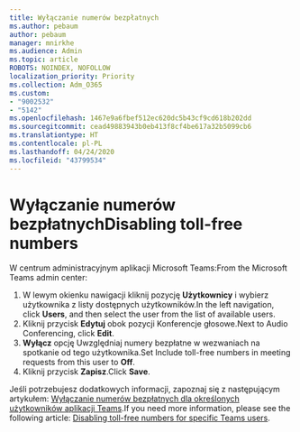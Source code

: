 ```yaml
---
title: Wyłączanie numerów bezpłatnych
ms.author: pebaum
author: pebaum
manager: mnirkhe
ms.audience: Admin
ms.topic: article
ROBOTS: NOINDEX, NOFOLLOW
localization_priority: Priority
ms.collection: Adm_O365
ms.custom:
- "9002532"
- "5142"
ms.openlocfilehash: 1467e9a6fbef512ec620dc5b43cf9cd618b202dd
ms.sourcegitcommit: cead49883943b0eb413f8cf4be617a32b5099cb6
ms.translationtype: HT
ms.contentlocale: pl-PL
ms.lasthandoff: 04/24/2020
ms.locfileid: "43799534"
---
```

# <a name="disabling-toll-free-numbers"></a><span data-ttu-id="def39-102">Wyłączanie numerów bezpłatnych</span><span class="sxs-lookup"><span data-stu-id="def39-102">Disabling toll-free numbers</span></span>

<span data-ttu-id="def39-103">W centrum administracyjnym aplikacji Microsoft Teams:</span><span class="sxs-lookup"><span data-stu-id="def39-103">From the Microsoft Teams admin center:</span></span>

1. <span data-ttu-id="def39-104">W lewym okienku nawigacji kliknij pozycję **Użytkownicy** i wybierz użytkownika z listy dostępnych użytkowników.</span><span class="sxs-lookup"><span data-stu-id="def39-104">In the left navigation, click **Users**, and then select the user from the list of available users.</span></span>
2. <span data-ttu-id="def39-105">Kliknij przycisk **Edytuj** obok pozycji Konferencje głosowe.</span><span class="sxs-lookup"><span data-stu-id="def39-105">Next to Audio Conferencing, click **Edit**.</span></span>
3. <span data-ttu-id="def39-106">**Wyłącz** opcję Uwzględniaj numery bezpłatne w wezwaniach na spotkanie od tego użytkownika.</span><span class="sxs-lookup"><span data-stu-id="def39-106">Set Include toll-free numbers in meeting requests from this user to **Off**.</span></span>
4. <span data-ttu-id="def39-107">Kliknij przycisk **Zapisz**.</span><span class="sxs-lookup"><span data-stu-id="def39-107">Click **Save**.</span></span>

<span data-ttu-id="def39-108">Jeśli potrzebujesz dodatkowych informacji, zapoznaj się z następującym artykułem: [Wyłączanie numerów bezpłatnych dla określonych użytkowników aplikacji Teams](https://docs.microsoft.com/microsoftteams/disabling-toll-free-numbers-for-specific-teams-users).</span><span class="sxs-lookup"><span data-stu-id="def39-108">If you need more information, please see the following article: [Disabling toll-free numbers for specific Teams users](https://docs.microsoft.com/microsoftteams/disabling-toll-free-numbers-for-specific-teams-users).</span></span>
